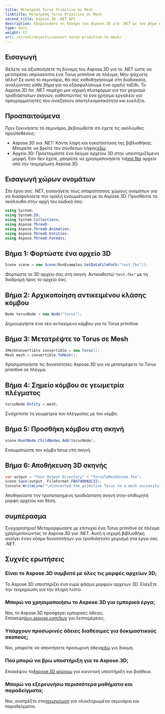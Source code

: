 ```yaml
---
title: Μετατροπή Torus Primitive σε Mesh
linktitle: Μετατροπή Torus Primitive σε Mesh
second_title: Aspose.3D .NET API
description: Εξερευνήστε τη δύναμη του Aspose.3D για .NET με τον βήμα προς βήμα οδηγό μας για τη μετατροπή των πρωτόγονων Torus σε πλέγματα. Αναβαθμίστε την ανάπτυξη 3D χωρίς κόπο!
type: docs
weight: 17
url: /el/net/objects/convert-torus-primitive-to-mesh/
---
```

## Εισαγωγή
Θέλετε να αξιοποιήσετε τη δύναμη του Aspose.3D για το .NET ώστε να μετατρέπει απρόσκοπτα ένα Torus primitive σε πλέγμα; Μην ψάχνετε άλλο! Σε αυτό το σεμινάριο, θα σας καθοδηγήσουμε στη διαδικασία, αναλύοντας κάθε βήμα για να εξασφαλίσουμε ένα ομαλό ταξίδι. Το Aspose.3D for .NET παρέχει μια ισχυρή πλατφόρμα για τον χειρισμό τρισδιάστατων σκηνών, καθιστώντας το ένα χρήσιμο εργαλείο για προγραμματιστές που αναζητούν αποτελεσματικότητα και ευελιξία.
## Προαπαιτούμενα
Πριν ξεκινήσετε το σεμινάριο, βεβαιωθείτε ότι έχετε τις ακόλουθες προϋποθέσεις:
-  Aspose.3D για .NET: Κάντε λήψη και εγκατάσταση της βιβλιοθήκης. Μπορείτε να βρείτε τον σύνδεσμο λήψης[εδώ](https://releases.aspose.com/3d/net/).
-  Αρχείο 3D: Προετοιμάστε ένα δείγμα αρχείου 3D στην υποστηριζόμενη μορφή. Εάν δεν έχετε, μπορείτε να χρησιμοποιήσετε το[test.fbx](https://reference.aspose.com/3d/net/) αρχείο από την τεκμηρίωση Aspose.3D.
## Εισαγωγή χώρων ονομάτων
Στο έργο σας .NET, εισαγάγετε τους απαραίτητους χώρους ονομάτων για να διασφαλίσετε την ομαλή ενσωμάτωση με το Aspose.3D. Προσθέστε τα ακόλουθα στην αρχή του κώδικά σας:
```csharp
using System;
using System.IO;
using System.Collections;
using Aspose.ThreeD;
using Aspose.ThreeD.Animation;
using Aspose.ThreeD.Entities;
using Aspose.ThreeD.Formats;
```
## Βήμα 1: Φορτώστε ένα αρχείο 3D
```csharp
Scene scene = new Scene(RunExamples.GetDataFilePath("test.fbx"));
```
Φορτώστε το 3D αρχείο σας στη σκηνή. Αντικαθιστώ`"test.fbx"` με τη διαδρομή προς το αρχείο σας.
## Βήμα 2: Αρχικοποίηση αντικειμένου κλάσης κόμβου
```csharp
Node torusNode = new Node("torus");
```
Δημιουργήστε ένα νέο αντικείμενο κόμβου για το Torus primitive.
## Βήμα 3: Μετατρέψτε το Torus σε Mesh
```csharp
IMeshConvertible convertible = new Torus();
Mesh mesh = convertible.ToMesh();
```
Χρησιμοποιήστε τις δυνατότητες Aspose.3D για να μετατρέψετε το Torus primitive σε πλέγμα.
## Βήμα 4: Σημείο κόμβου σε γεωμετρία πλέγματος
```csharp
torusNode.Entity = mesh;
```
Συσχετίστε τη γεωμετρία του πλέγματος με τον κόμβο.
## Βήμα 5: Προσθήκη κόμβου στη σκηνή
```csharp
scene.RootNode.ChildNodes.Add(torusNode);
```
Ενσωματώστε τον κόμβο torus στη σκηνή.
## Βήμα 6: Αποθήκευση 3D σκηνής
```csharp
var output = "Your Output Directory" + "TorusToMeshScene.fbx";
scene.Save(output, FileFormat.FBX7400ASCII);
Console.WriteLine("\nConverted the primitive Torus to a mesh successfully.\nFile saved at " + output);
```
Αποθηκεύστε την τροποποιημένη τρισδιάστατη σκηνή στην επιθυμητή μορφή αρχείου και θέση.
## συμπέρασμα
Συγχαρητήρια! Μεταμορφώσατε με επιτυχία ένα Torus primitive σε πλέγμα χρησιμοποιώντας το Aspose.3D για .NET. Αυτή η ισχυρή βιβλιοθήκη ανοίγει έναν κόσμο δυνατοτήτων για τρισδιάστατο χειρισμό στα έργα σας .NET.
## Συχνές ερωτήσεις
### Είναι το Aspose.3D συμβατό με όλες τις μορφές αρχείων 3D;
Το Aspose.3D υποστηρίζει ένα ευρύ φάσμα μορφών αρχείων 3D. Ελέγξτε την τεκμηρίωση για την πλήρη λίστα.
### Μπορώ να χρησιμοποιήσω το Aspose.3D για εμπορικά έργα;
 Ναι, το Aspose.3D προσφέρει εμπορικές άδειες. Επίσκεψη[buy.aspose.com/buy](https://purchase.aspose.com/buy) για λεπτομέρειες.
### Υπάρχουν προσωρινές άδειες διαθέσιμες για δοκιμαστικούς σκοπούς;
 Ναι, μπορείτε να αποκτήσετε προσωρινή άδεια[εδώ](https://purchase.aspose.com/temporary-license/) για δοκιμή.
### Πού μπορώ να βρω υποστήριξη για το Aspose.3D;
 Επισκέψου το[Aspose.3D φόρουμ](https://forum.aspose.com/c/3d/18) για κοινοτική υποστήριξη και βοήθεια.
### Μπορώ να εξερευνήσω περισσότερα μαθήματα και παραδείγματα;
 Ναι, ανατρέξτε στο[τεκμηρίωση](https://reference.aspose.com/3d/net/) για ολοκληρωμένα σεμινάρια και παραδείγματα.